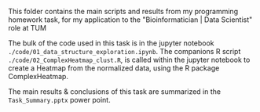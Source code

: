 This folder contains the main scripts and results from my programming homework task, for my application to the "Bioinformatician | Data Scientist" role at TUM

The bulk of the code used in this task is in the jupyter notebook `./code/01_data_structure_exploration.ipynb`. The companions R script `./code/02_ComplexHeatmap_clust.R`, is called within the jupyter notebook to create a Heatmap from the normalized data, using the R package ComplexHeatmap.

The main results & conclusions of this task are summarized in the `Task_Summary.pptx` power point.